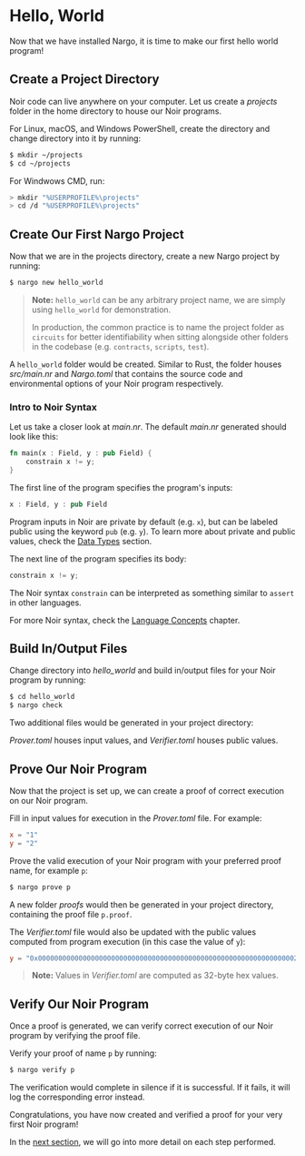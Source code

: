 # Hello, World

Now that we have installed Nargo, it is time to make our first hello world program!

## Create a Project Directory

Noir code can live anywhere on your computer. Let us create a _projects_ folder in the home directory to house our Noir programs.

For Linux, macOS, and Windows PowerShell, create the directory and change directory into it by running:

```sh
$ mkdir ~/projects
$ cd ~/projects
```

For Windwows CMD, run:

```sh
> mkdir "%USERPROFILE%\projects"
> cd /d "%USERPROFILE%\projects"
```

## Create Our First Nargo Project

Now that we are in the projects directory, create a new Nargo project by running:

```sh
$ nargo new hello_world
```

> **Note:** `hello_world` can be any arbitrary project name, we are simply using `hello_world` for demonstration.
>
> In production, the common practice is to name the project folder as `circuits` for better identifiability when sitting alongside other folders in the codebase (e.g. `contracts`, `scripts`, `test`).

A `hello_world` folder would be created. Similar to Rust, the folder houses _src/main.nr_ and _Nargo.toml_ that contains the source code and environmental options of your Noir program respectively.

### Intro to Noir Syntax

Let us take a closer look at _main.nr_. The default _main.nr_ generated should look like this:

```rust
fn main(x : Field, y : pub Field) {
    constrain x != y;
}
```

The first line of the program specifies the program's inputs:

```rust
x : Field, y : pub Field
```

Program inputs in Noir are private by default (e.g. `x`), but can be labeled public using the keyword `pub` (e.g. `y`). To learn more about private and public values, check the [Data Types](../language_concepts/data_types.md) section.

The next line of the program specifies its body:

```rust
constrain x != y;
```

The Noir syntax `constrain` can be interpreted as something similar to `assert` in other languages.

For more Noir syntax, check the [Language Concepts](../language_concepts.md) chapter.

## Build In/Output Files

Change directory into _hello_world_ and build in/output files for your Noir program by running:

```sh
$ cd hello_world
$ nargo check
```

Two additional files would be generated in your project directory:

_Prover.toml_ houses input values, and _Verifier.toml_ houses public values.

## Prove Our Noir Program

Now that the project is set up, we can create a proof of correct execution on our Noir program.

Fill in input values for execution in the _Prover.toml_ file. For example:

```toml
x = "1"
y = "2"
```

Prove the valid execution of your Noir program with your preferred proof name, for example `p`:

```sh
$ nargo prove p
```

A new folder _proofs_ would then be generated in your project directory, containing the proof file `p.proof`.

The _Verifier.toml_ file would also be updated with the public values computed from program execution (in this case the value of `y`):

```toml
y = "0x0000000000000000000000000000000000000000000000000000000000000002"
```

> **Note:** Values in _Verifier.toml_ are computed as 32-byte hex values.

## Verify Our Noir Program

Once a proof is generated, we can verify correct execution of our Noir program by verifying the proof file.

Verify your proof of name `p` by running:

```sh
$ nargo verify p
```

The verification would complete in silence if it is successful. If it fails, it will log the corresponding error instead.

Congratulations, you have now created and verified a proof for your very first Noir program!

In the [next section](breakdown.md), we will go into more detail on each step performed.
